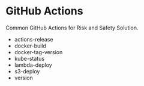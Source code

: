 # GitHub Actions 

Common GitHub Actions for Risk and Safety Solution.

* actions-release
* docker-build
* docker-tag-version
* kube-status
* lambda-deploy
* s3-deploy
* version
